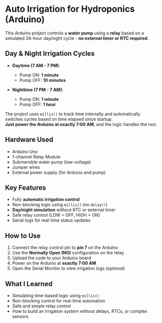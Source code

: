 # Auto Irrigation for Hydroponics (Arduino)

This Arduino project controls a **water pump** using a **relay** based on a simulated 24-hour day/night cycle - **no external timer or RTC required**.

## Day & Night Irrigation Cycles

- **Daytime (7 AM - 7 PM)**:
  - Pump ON: **1 minute**
  - Pump OFF: **10 minutes**

- **Nighttime (7 PM - 7 AM)**:
  - Pump ON: **1 minute**
  - Pump OFF: **1 hour**

The project uses `millis()` to track time internally and automatically switches cycles based on time elapsed since startup.  
**Just power the Arduino at exactly 7:00 AM**, and the logic handles the rest.

## Hardware Used

- Arduino Uno  
- 1-channel Relay Module  
- Submersible water pump (low-voltage)  
- Jumper wires  
- External power supply (for Arduino and pump)

## Key Features

- Fully **automatic irrigation control**  
- Non-blocking logic using `millis()` (no `delay()`)  
- **Day/night simulation** without RTC or external timer  
- Safe relay control (LOW = OFF, HIGH = ON)  
- Serial logs for real-time status updates

## How to Use

1. Connect the relay control pin to **pin 7** on the Arduino  
2. Use the **Normally Open (NO)** configuration on the relay  
3. Upload the code to your Arduino board  
4. Power on the Arduino at **exactly 7:00 AM**  
5. Open the Serial Monitor to view irrigation logs (optional)

## What I Learned

- Simulating time-based logic using `millis()`  
- Non-blocking control for real-time automation  
- Safe and simple relay control  
- How to build an irrigation system without delays, RTCs, or complex sensors

